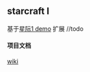 ## starcraft I
基于[星际1 demo](https://code.google.com/archive/p/jstarcraft-one/) 扩展
//todo

#### 项目文档
[wiki](https://github.com/fancysherry/StarCraftI/blob/master/WIKI.md)

